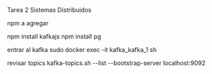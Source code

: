 Tarea 2 Sistemas Distribuidos


npm a agregar

npm install kafkajs
npm install pg


entrar al kafka
sudo docker exec -it kafka_kafka_1 sh

revisar topics 
kafka-topics.sh  --list --bootstrap-server localhost:9092
